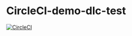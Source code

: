 # CircleCI-demo-dlc-test

[![CircleCI](https://circleci.com/gh/suzucir/circleci-demo-dlc-test.svg?style=svg)](https://circleci.com/gh/suzucir/circleci-demo-dlc-test)
